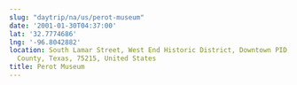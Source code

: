 ```yaml
---
slug: "daytrip/na/us/perot-museum"
date: '2001-01-30T04:37:00'
lat: '32.7774686'
lng: '-96.8042882'
location: South Lamar Street, West End Historic District, Downtown PID, Dallas, Dallas
  County, Texas, 75215, United States
title: Perot Museum
---
```




